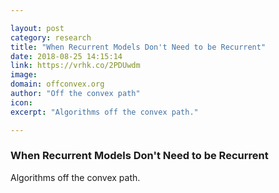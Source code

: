 ```yaml
---

layout: post
category: research
title: "When Recurrent Models Don't Need to be Recurrent"
date: 2018-08-25 14:15:14
link: https://vrhk.co/2PDUwdm
image: 
domain: offconvex.org
author: "Off the convex path"
icon: 
excerpt: "Algorithms off the convex path."

---
```


### When Recurrent Models Don't Need to be Recurrent

Algorithms off the convex path.